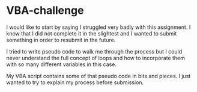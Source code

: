 # VBA-challenge

I would like to start by saying I struggled very badly with this assignment.
I know that I did not complete it in the slightest and I wanted to submit something in order to resubmit in the future. 

I tried to write pseudo code to walk me through the process but I could never understand the full concept of loops and
how to incorporate them with so many different variables in this case. 

My VBA script contains some of that pseudo code in bits and pieces. I just wanted to try to explain my process before submission. 
